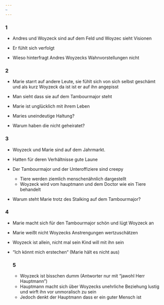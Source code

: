 ```yaml
---
~
---
```

### 1 
- Andres und Woyzeck sind auf dem Feld und Woyzec sieht Visionen 
- Er fühlt sich verfolgt
  
- Wieso hinterfragt Andres Woyzecks Wahnvorstellungen nicht

### 2
- Marie starrt auf andere Leute, sie fühlt sich von sich selbst geschämt und als kurz Woyzeck da ist ist er auf ihn angepisst
- Man sieht dass sie auf dem Tambourmajor steht
- Marie ist unglücklich mit ihrem Leben
  
- Maries uneindeutige Haltung?
- Warum haben die nicht geheiratet?
### 3 
- Woyzeck und Marie sind auf dem Jahrmarkt. 
- Hatten für deren Verhältnisse gute Laune 
- Der Tambourmajor und der Unteroffiziere sind creepy
  - Tiere werden ziemlich menschenähnlich dargestellt 
  - Woyzeck wird vom hauptmann und dem Doctor wie ein Tiere behandelt 
    
- Warum steht Marie trotz des Stalking auf dem Tambourmajor?

### 4
- Marie macht sich für den Tambourmajor schön und lügt Woyzeck an 
- Marie weißt nicht Woyzecks Anstrengungen wertzuschätzen 
- Woyzeck ist allein, nicht mal sein Kind will mit ihn sein
    
- “Ich könnt mich erstechen“ (Marie hält es nicht aus)  
  
  
  ### 5
  - Woyzeck ist bisschen dumm (Antworter nur mit “jawohl Herr Hauptmann”)
  - Hauptmann macht sich über Woyzecks unehrliche Beziehung lustig und wirft ihn vor unmoralisch zu sein 
  - Jedoch denkt der Hauptmann dass er ein guter Mensch ist 